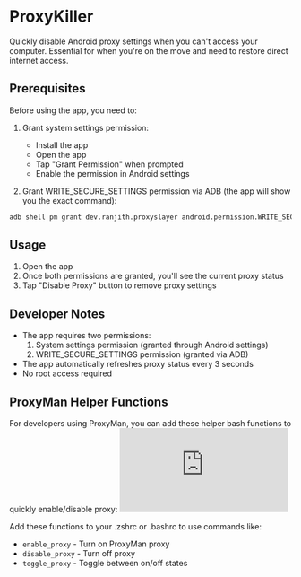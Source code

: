 # ProxyKiller
Quickly disable Android proxy settings when you can't access your computer. Essential for when you're on the move and need to restore direct internet access.

## Prerequisites
Before using the app, you need to:

1. Grant system settings permission:
    - Install the app
    - Open the app
    - Tap "Grant Permission" when prompted
    - Enable the permission in Android settings

2. Grant WRITE_SECURE_SETTINGS permission via ADB (the app will show you the exact command):
```bash
adb shell pm grant dev.ranjith.proxyslayer android.permission.WRITE_SECURE_SETTINGS
```

## Usage
1. Open the app
2. Once both permissions are granted, you'll see the current proxy status
3. Tap "Disable Proxy" button to remove proxy settings

## Developer Notes
- The app requires two permissions:
    1. System settings permission (granted through Android settings)
    2. WRITE_SECURE_SETTINGS permission (granted via ADB)
- The app automatically refreshes proxy status every 3 seconds
- No root access required

## ProxyMan Helper Functions
For developers using ProxyMan, you can add these helper bash functions to quickly enable/disable proxy:
[![Link to gist](https://gist.githubusercontent.com/RationalRank/380017672f2bec6a19c0e5e89de565ab/raw/adb_proxy_settings.sh)](https://gist.github.com/RationalRank/380017672f2bec6a19c0e5e89de565ab)


Add these functions to your .zshrc or .bashrc to use commands like:
- `enable_proxy` - Turn on ProxyMan proxy
- `disable_proxy` - Turn off proxy
- `toggle_proxy` - Toggle between on/off states